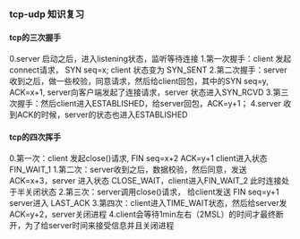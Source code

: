 ### tcp-udp 知识复习
#### tcp的三次握手
0.server 启动之后，进入listening状态，监听等待连接
1.第一次握手：client 发起connect请求， SYN seq=x; client 状态变为 SYN_SENT
2.第二次握手：server 收到之后，做一些校验，同意请求，然后给client回包，其中的SYN seq=y, ACK=x+1, server向客户端发起了连接请求，server 状态进入SYN_RCVD
3.第三次握手：然后client进入ESTABLISHED，给server回包，ACK=y+1；
4.server 收到ACK的时候，server的状态也进入ESTABLISHED

#### tcp的四次挥手
0.第一次：client 发起close()请求, FIN seq=x+2 ACK=y+1 client进入状态 FIN_WAIT_1
1.第二次：server收到之后，数据校验，然后同意，发送 ACK=x+3，server 进入状态 CLOSE_WAIT，client进入FIN_WAIT_2
此时连接处于半关闭状态
2.第三次：server调用close()请求， 给client发送 FIN seq=y+1 server进入 LAST_ACK
3.第四次：client进入TIME_WAIT状态，然后给server发ACK=y+2，server关闭进程
4.client会等待1min左右（2MSL）的时间才最终断开，为了给server时间来接受信息并且关闭进程
